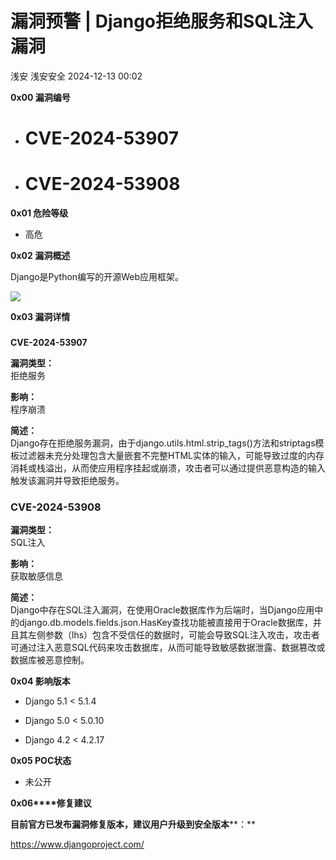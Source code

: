 #  漏洞预警 | Django拒绝服务和SQL注入漏洞   
浅安  浅安安全   2024-12-13 00:02  
  
**0x00 漏洞编号**  
- # CVE-2024-53907  
  
- # CVE-2024-53908  
  
**0x01 危险等级**  
- 高危  
  
**0x02 漏洞概述**  
  
Django是Python编写的开源Web应用框架。  
  
![](https://mmbiz.qpic.cn/sz_mmbiz_png/7stTqD182SUlxtwpd4P0rFf3icGicd7SNwE4CWbV4iaVERiayibWSH5SHVwV784JOGmUhXFDqibMBTXVaTcDibWepNqsA/640?wx_fmt=png&from=appmsg "")  
  
**0x03 漏洞详情**  
###   
  
**CVE-2024-53907**  
  
**漏洞类型：**  
拒绝服务  
  
**影响：**  
程序崩溃  
  
**简述：**  
Django存在拒绝服务漏洞，由于django.utils.html.strip_tags()方法和striptags模板过滤器未充分处理包含大量嵌套不完整HTML实体的输入，可能导致过度的内存消耗或栈溢出，从而使应用程序挂起或崩溃，攻击者可以通过提供恶意构造的输入触发该漏洞并导致拒绝服务。  
### CVE-2024-53908  
  
**漏洞类型：**  
SQL注入  
  
**影响：**  
获取敏感信息  
  
**简述：**  
Django中存在SQL注入漏洞，在使用Oracle数据库作为后端时，当Django应用中的django.db.models.fields.json.HasKey查找功能被直接用于Oracle数据库，并且其左侧参数（lhs）包含不受信任的数据时，可能会导致SQL注入攻击，攻击者可通过注入恶意SQL代码来攻击数据库，从而可能导致敏感数据泄露、数据篡改或数据库被恶意控制。  
  
**0x04 影响版本**  
- Django 5.1 < 5.1.4  
  
- Django 5.0 < 5.0.10  
  
- Django 4.2 < 4.2.17  
  
**0x05 POC状态**  
- 未公开  
  
**0x06****修复建议**  
  
**目前官方已发布漏洞修复版本，建议用户升级到安全版本****：**  
  
https://www.djangoproject.com/  
  
  
  
  
